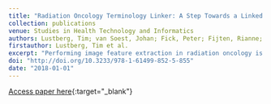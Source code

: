 ```yaml
---
title: "Radiation Oncology Terminology Linker: A Step Towards a Linked Data Knowledge Base"
collection: publications
venue: Studies in Health Technology and Informatics
authors: Lustberg, Tim; van Soest, Johan; Fick, Peter; Fijten, Rianne; Hendriks, Tim; Puts, Sander; Dekker, Andre
firstauthor: Lustberg, Tim et al.
excerpt: "Performing image feature extraction in radiation oncology is often dependent on the organ and tumor delineations provided by clinical staff. These delineation names are free text DICOM metadata fields resulting in undefined information, which requires effort to use in large-scale image feature extraction efforts. In this work we present a scale-able solution to overcome these naming convention challenges with a REST service using Semantic Web technology to convert this information to linked data. As a proof of concept an open source software is used to compute radiation oncology image features. The results of this work can be found in a public Bitbucket repository."
doi: "http://doi.org/10.3233/978-1-61499-852-5-855"
date: "2018-01-01"
---
```

[Access paper here](10.3233/978-1-61499-852-5-855){:target="_blank"}
